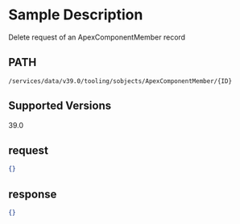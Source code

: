 # Sample Description
Delete request of an ApexComponentMember record

## PATH
```
/services/data/v39.0/tooling/sobjects/ApexComponentMember/{ID}
```
## Supported Versions
39.0

## request
 ```json
 {}
```

## response
```json
{}
```
